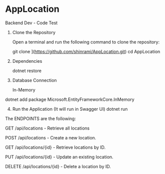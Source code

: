 # AppLocation
Backend Dev - Code Test
1. Clone the Repository

   Open a terminal and run the following command to clone the repository:

   git clone <repository-url>](https://github.com/shinrami/AppLocation.git)
   cd AppLocation

2. Dependencies
   
    dotnet restore

4. Database Connection
   
   In-Memory
   
  dotnet add package Microsoft.EntityFrameworkCore.InMemory

4. Run the Application (It will run in Swagger UI)
   dotnet run 


The ENDPOINTS are the following:

GET /api/locations - Retrieve all locations

POST /api/locations - Create a new location.

GET /api/locations/{id} - Retrieve locations by ID.

PUT /api/locations/{id} - Update an existing location.

DELETE /api/locations/{id} - Delete a location by ID.
